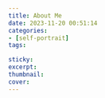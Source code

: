 ```yaml
---
title: About Me
date: 2023-11-20 00:51:14
categories:
- [self-portrait]
tags:

sticky:
excerpt:
thumbnail:
cover:
---
```

